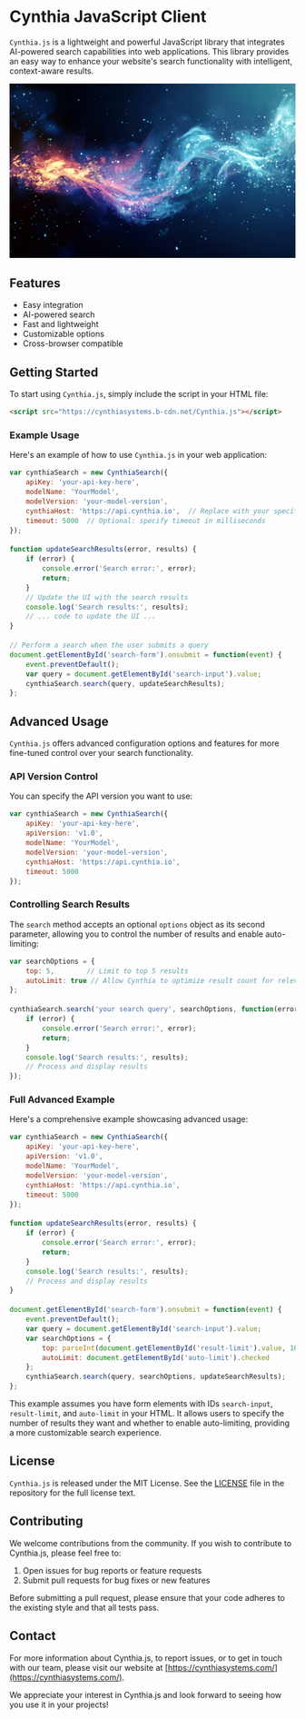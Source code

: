 # Cynthia JavaScript Client

`Cynthia.js` is a lightweight and powerful JavaScript library that integrates AI-powered search 
capabilities into web applications. This library provides an easy way to enhance your website's 
search functionality with intelligent, context-aware results.

![JavaScript Magic Spell](docs/JavaScriptMagicSpell.png)

## Features

- Easy integration
- AI-powered search
- Fast and lightweight
- Customizable options
- Cross-browser compatible

## Getting Started

To start using `Cynthia.js`, simply include the script in your HTML file:

```html
<script src="https://cynthiasystems.b-cdn.net/Cynthia.js"></script>
```

### Example Usage

Here's an example of how to use `Cynthia.js` in your web application:

```javascript
var cynthiaSearch = new CynthiaSearch({
    apiKey: 'your-api-key-here',
    modelName: 'YourModel',
    modelVersion: 'your-model-version',
    cynthiaHost: 'https://api.cynthia.io',  // Replace with your specific Cynthia host
    timeout: 5000  // Optional: specify timeout in milliseconds
});

function updateSearchResults(error, results) {
    if (error) {
        console.error('Search error:', error);
        return;
    }
    // Update the UI with the search results
    console.log('Search results:', results);
    // ... code to update the UI ...
}

// Perform a search when the user submits a query
document.getElementById('search-form').onsubmit = function(event) {
    event.preventDefault();
    var query = document.getElementById('search-input').value;
    cynthiaSearch.search(query, updateSearchResults);
};
```

## Advanced Usage

`Cynthia.js` offers advanced configuration options and features for more fine-tuned 
control over your search functionality.

### API Version Control

You can specify the API version you want to use:

```javascript
var cynthiaSearch = new CynthiaSearch({
    apiKey: 'your-api-key-here',
    apiVersion: 'v1.0',
    modelName: 'YourModel',
    modelVersion: 'your-model-version',
    cynthiaHost: 'https://api.cynthia.io',
    timeout: 5000
});
```
### Controlling Search Results

The `search` method accepts an optional `options` object as its second parameter, allowing 
you to control the number of results and enable auto-limiting:

```javascript
var searchOptions = {
    top: 5,        // Limit to top 5 results
    autoLimit: true // Allow Cynthia to optimize result count for relevance
};

cynthiaSearch.search('your search query', searchOptions, function(error, results) {
    if (error) {
        console.error('Search error:', error);
        return;
    }
    console.log('Search results:', results);
    // Process and display results
});
```

### Full Advanced Example

Here's a comprehensive example showcasing advanced usage:

```javascript
var cynthiaSearch = new CynthiaSearch({
    apiKey: 'your-api-key-here',
    apiVersion: 'v1.0',
    modelName: 'YourModel',
    modelVersion: 'your-model-version',
    cynthiaHost: 'https://api.cynthia.io',
    timeout: 5000
});

function updateSearchResults(error, results) {
    if (error) {
        console.error('Search error:', error);
        return;
    }
    console.log('Search results:', results);
    // Process and display results
}

document.getElementById('search-form').onsubmit = function(event) {
    event.preventDefault();
    var query = document.getElementById('search-input').value;
    var searchOptions = {
        top: parseInt(document.getElementById('result-limit').value, 10),
        autoLimit: document.getElementById('auto-limit').checked
    };
    cynthiaSearch.search(query, searchOptions, updateSearchResults);
};
```
This example assumes you have form elements with IDs `search-input`, `result-limit`, 
and `auto-limit` in your HTML. It allows users to specify the number of 
results they want and whether to enable auto-limiting, providing a more customizable 
search experience.

## License

`Cynthia.js` is released under the MIT License. See the [LICENSE](LICENSE) file in the repository for the full license text.

## Contributing

We welcome contributions from the community. If you wish to contribute to Cynthia.js, please feel free to:

1. Open issues for bug reports or feature requests
2. Submit pull requests for bug fixes or new features

Before submitting a pull request, please ensure that your code adheres to the existing style and that all tests pass.

## Contact

For more information about Cynthia.js, to report issues, or to get in touch with our team, 
please visit our website at [https://cynthiasystems.com/](https://cynthiasystems.com/).

We appreciate your interest in Cynthia.js and look forward to seeing how you use it in your projects!
